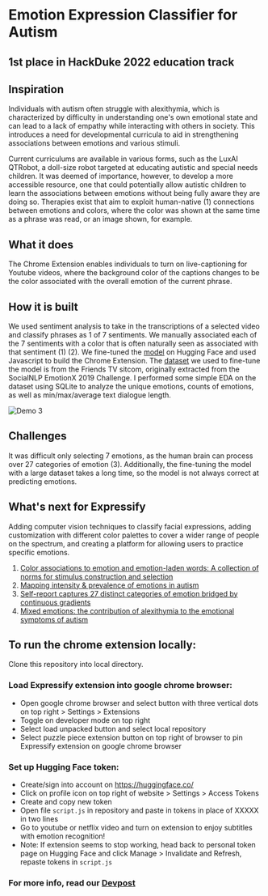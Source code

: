 # Emotion Expression Classifier for Autism 

## 1st place in HackDuke 2022 education track

## Inspiration
Individuals with autism often struggle with alexithymia, which is characterized by difficulty in understanding one's own emotional state and can lead to a lack of empathy while interacting with others in society. This introduces a need for developmental curricula to aid in strengthening associations between emotions and various stimuli.

Current curriculums are available in various forms, such as the LuxAI QTRobot, a doll-size robot targeted at educating autistic and special needs children. It was deemed of importance, however, to develop a more accessible resource, one that could potentially allow autistic children to learn the associations between emotions without being fully aware they are doing so. Therapies exist that aim to exploit human-native (1) connections between emotions and colors, where the color was shown at the same time as a phrase was read, or an image shown, for example.

## What it does
The Chrome Extension enables individuals to turn on live-captioning for Youtube videos, where the background color of the captions changes to be the color associated with the overall emotion of the current phrase.

## How it is built
We used sentiment analysis to take in the transcriptions of a selected video and classify phrases as 1 of 7 sentiments. We manually associated each of the 7 sentiments with a color that is often naturally seen as associated with that sentiment (1) (2). We fine-tuned the [model](https://huggingface.co/michellejieli/emotion_text_classifier?text=What%3F) on Hugging Face and used Javascript to build the Chrome Extension. The [dataset](https://huggingface.co/datasets/michellejieli/friends_dataset) we used to fine-tune the model is from the Friends TV sitcom, originally extracted from the SocialNLP EmotionX 2019 Challenge. I performed some simple EDA on the dataset using SQLite to analyze the unique emotions, counts of emotions, as well as min/max/average text dialogue length. 

![Demo 3](https://user-images.githubusercontent.com/70456530/200072657-59bdbcc0-32a2-4f75-92f7-14ff12104259.png)

## Challenges 
It was difficult only selecting 7 emotions, as the human brain can process over 27 categories of emotion (3). Additionally, the fine-tuning the model with a large dataset takes a long time, so the model is not always correct at predicting emotions. 

## What's next for Expressify
Adding computer vision techniques to classify facial expressions, adding customization with different color palettes to cover a wider range of people on the spectrum, and creating a platform for allowing users to practice specific emotions.

1) [Color associations to emotion and emotion-laden words: A collection of norms for stimulus construction and selection](https://doi.org/10.3758/s13428-015-0598-8)
2) [Mapping intensity & prevalence of emotions in autism](https://embrace-autism.com/mapping-intensity-and-prevalence-of-emotions/)
3) [Self-report captures 27 distinct categories of emotion bridged by continuous gradients](https://www.pnas.org/doi/10.1073/pnas.1702247114)
4) [Mixed emotions: the contribution of alexithymia to the emotional symptoms of autism](https://rdcu.be/cX7pJ)

## To run the chrome extension locally:
Clone this repository into local directory.<br />
### Load Expressify extension into google chrome browser:
- Open google chrome browser and select button with three vertical dots on top right > Settings > Extensions
- Toggle on developer mode on top right
- Select load unpacked button and select local repository
- Select puzzle piece extension button on top right of browser to pin Expressify extension on google chrome browser<br />
### Set up Hugging Face token:
- Create/sign into account on https://huggingface.co/
- Click on profile icon on top right of website > Settings > Access Tokens
- Create and copy new token
- Open file `script.js` in repository and paste in tokens in place of XXXXX in two lines
- Go to youtube or netflix video and turn on extension to enjoy subtitles with emotion recognition!
- Note: If extension seems to stop working, head back to personal token page on Hugging Face and click Manage > Invalidate and Refresh, repaste tokens in `script.js`

### For more info, read our [Devpost](https://devpost.com/software/expressify)

